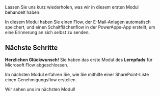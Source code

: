 Lassen Sie uns kurz wiederholen, was wir in diesem ersten Modul behandelt haben.

In diesem Modul haben Sie einen Flow, der E-Mail-Anlagen automatisch speichert, und einen Schaltflächenflow in der PowerApps-App erstellt, um eine Erinnerung an sich selbst zu senden.

## <a name="next-steps"></a>Nächste Schritte
**Herzlichen Glückwunsch!** Sie haben das erste Modul des **Lernpfads** für Microsoft Flow abgeschlossen. 

Im nächsten Modul erfahren Sie, wie Sie mithilfe einer SharePoint-Liste einen Genehmigungsflow erstellen.

Wir sehen uns im nächsten Modul!

